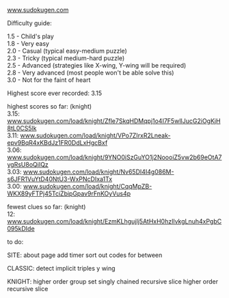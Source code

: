 www.sudokugen.com

Difficulty guide:

1.5 - Child's play  
1.8 - Very easy  
2.0 - Casual (typical easy-medium puzzle)  
2.3 - Tricky (typical medium-hard puzzle)  
2.5 - Advanced (strategies like X-wing, Y-wing will be required)  
2.8 - Very advanced (most people won't be able solve this)  
3.0 - Not for the faint of heart  

Highest score ever recorded: 3.15  

highest scores so far: (knight)  
3.15: www.sudokugen.com/load/knight/Zfle7SkqHDMqpj1o4I7F5wlIJucG2iOgKjH8tL0CS5lk  
3.11: www.sudokugen.com/load/knight/VPo7ZIrxR2Lneak-epv9BqR4xKBdJz1FR0DdLxHgcBxf  
3.06: www.sudokugen.com/load/knight/9YNO0iSzGuYO1j2NoooiZ5vw2b69eOtA7ygRsU8oQjIQz  
3.03: www.sudokugen.com/load/knight/Nv65DI4I4g086M-s6JFR1VuYtD40NtU3-WxPNcDIxa1Tx    
3.00: www.sudokugen.com/load/knight/CqqMpZB-WKX89yFTPj45TciZbipGpav9rFnKOyVus4p

fewest clues so far: (knight)  
12: www.sudokugen.com/load/knight/EzmKLhgujIj5AtHxH0hzIlvkgLnuh4xPgbC095kDIde  

to do:

SITE:
about page
add timer
sort out codes for between

CLASSIC:
detect implicit triples
y wing

KNIGHT:
higher order group set
singly chained recursive slice
higher order recursive slice
